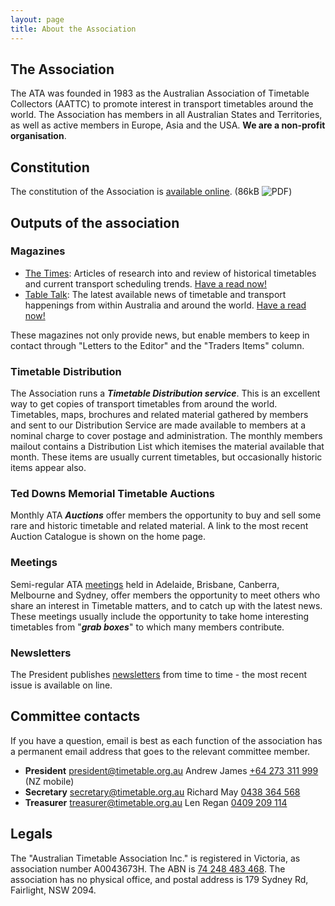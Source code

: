 ```yaml
---
layout: page
title: About the Association
---
```

## The Association

The ATA was founded in 1983 as the Australian Association of Timetable Collectors (AATTC) to promote interest in transport timetables around the world. The Association has members in all Australian States and Territories, as well as active members in Europe, Asia and the USA.
**We are a non-profit organisation**.

## Constitution

The constitution of the Association is [available online](Modelrules.pdf). (86kB ![PDF](https://efb778d9cbba3f4c5d31-2a2416132ea09b6c13760470ead1b56d.ssl.cf1.rackcdn.com/pdficon.svg))

## Outputs of the association

### Magazines

* [<span class="TimesLogo">The Times</span>](times.html): Articles of research into and review of historical timetables and current transport scheduling trends. [Have a read now!](times.html)
* [<span class="TableTalkLogo">Table Talk</span>](ttalk.html): The latest available news of timetable and transport happenings from within Australia and around the world. [Have a read now!](ttalk.html)

These magazines not only provide news, but enable members to keep in contact through "Letters to the Editor" and the "Traders Items" column.

### Timetable Distribution

The Association runs a **_Timetable Distribution service_**. This is an excellent way to get copies of transport timetables from around the world. Timetables, maps, brochures and related material gathered by members and sent to our Distribution Service are made available to members at a nominal charge to cover postage and administration. The monthly members mailout contains a Distribution List which itemises the material available that month. These items are usually current timetables, but occasionally historic items appear also.

### Ted Downs Memorial Timetable Auctions

Monthly ATA **_Auctions_** offer members the opportunity to buy and sell some rare and historic timetable and related material. A link to the most recent Auction Catalogue is shown on the home page.

### Meetings

Semi-regular ATA [meetings](meetings.html) held in Adelaide, Brisbane, Canberra, Melbourne and
Sydney, offer members the opportunity to meet others who share an interest in
Timetable matters, and to catch up with the latest news. These meetings usually
include the opportunity to take home interesting timetables from "**_grab boxes_**" to which many members contribute.

### Newsletters

The President publishes [newsletters](membnews.html) from time to time - the most recent issue is available on line.

## Committee contacts

If you have a question, email is best as each function of the association has a
permanent email address that goes to the relevant committee member.

* **President** <president@timetable.org.au> Andrew James [+64&nbsp;273&nbsp;311&nbsp;999](tel:+64273311999) (NZ mobile)
* **Secretary**  <secretary@timetable.org.au> Richard May [0438&nbsp;364&nbsp;568](tel:+61438364568)
* **Treasurer** <treasurer@timetable.org.au> Len Regan [0409&nbsp;209&nbsp;114](tel:+61409209114)

## Legals

The "Australian Timetable Association Inc." is registered in Victoria, as association number A0043673H.
The ABN is [74&nbsp;248&nbsp;483&nbsp;468](https://abr.business.gov.au/ABN/View?abn=74248483468).
The association has no physical office, and postal address is 179 Sydney Rd, Fairlight, NSW 2094.
